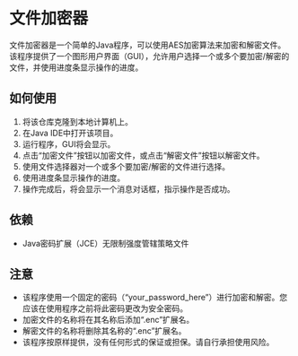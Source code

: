 # 文件加密器

文件加密器是一个简单的Java程序，可以使用AES加密算法来加密和解密文件。该程序提供了一个图形用户界面（GUI），允许用户选择一个或多个要加密/解密的文件，并使用进度条显示操作的进度。

## 如何使用

1. 将该仓库克隆到本地计算机上。
2. 在Java IDE中打开该项目。
3. 运行程序，GUI将会显示。
4. 点击“加密文件”按钮以加密文件，或点击“解密文件”按钮以解密文件。
5. 使用文件选择器对一个或多个要加密/解密的文件进行选择。
6. 使用进度条显示操作的进度。
7. 操作完成后，将会显示一个消息对话框，指示操作是否成功。

## 依赖

- Java密码扩展（JCE）无限制强度管辖策略文件

## 注意

- 该程序使用一个固定的密码（“your_password_here”）进行加密和解密。您应该在使用程序之前将此密码更改为安全密码。
- 加密文件的名称将在其名称后添加“.enc”扩展名。
- 解密文件的名称将删除其名称的“.enc”扩展名。
- 该程序按原样提供，没有任何形式的保证或担保。请自行承担使用风险。
